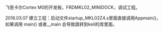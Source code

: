 
飞思卡尔Cortex M0的开发板，FRDMKL02_MINIDOCK，调试工程。

2016.03.07 建立工程：启动文件startup_MKL02Z4.s里面直接调用Appmain()，如果调用 main() 或者__main 会导致跳转到keil的库里面。


